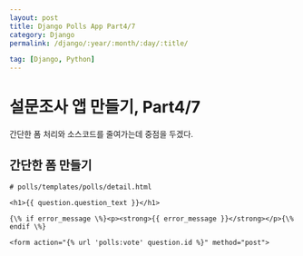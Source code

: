 ```yaml
---
layout: post
title: Django Polls App Part4/7
category: Django
permalink: /django/:year/:month/:day/:title/

tag: [Django, Python]
---
```

# 설문조사 앱 만들기, Part4/7
간단한 폼 처리와 소스코드를 줄여가는데 중점을 두겠다.

## 간단한 폼 만들기

```
# polls/templates/polls/detail.html

<h1>{{ question.question_text }}</h1>

{\% if error_message \%}<p><strong>{{ error_message }}</strong></p>{\% endif \%}

<form action="{% url 'polls:vote' question.id %}" method="post">
```


